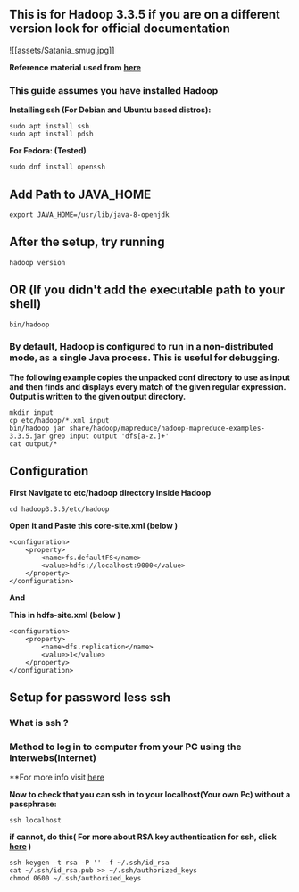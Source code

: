 ## This is for Hadoop 3.3.5 if you are on a different version look for official documentation

![[assets/Satania_smug.jpg]]

**Reference material used from [here](https://hadoop.apache.org/docs/stable/hadoop-project-dist/hadoop-common/SingleCluster.html#Standalone_Operation)**

### This guide assumes you have installed Hadoop

**Installing ssh (For Debian and Ubuntu based distros):**

```
sudo apt install ssh 
sudo apt install pdsh
```

**For Fedora: (Tested)**

```
sudo dnf install openssh
```

## Add Path to JAVA_HOME

```
export JAVA_HOME=/usr/lib/java-8-openjdk
```

## After the setup, try running 

```
hadoop version
```

## OR (If you didn't add the executable path to your shell)

```
bin/hadoop
```

### By default, Hadoop is configured to run in a non-distributed mode, as a single Java process. This is useful for debugging.

**The following example copies the unpacked conf directory to use as input and then finds and displays every match of the given regular expression. Output is written to the given output directory.**

```
mkdir input
cp etc/hadoop/*.xml input
bin/hadoop jar share/hadoop/mapreduce/hadoop-mapreduce-examples-3.3.5.jar grep input output 'dfs[a-z.]+'
cat output/*
```

## Configuration

**First Navigate to etc/hadoop directory inside Hadoop**

```
cd hadoop3.3.5/etc/hadoop
```

**Open it and Paste this core-site.xml (below <!-- Put site-specific property overrides in this file. --> )**


```
<configuration>
    <property>
        <name>fs.defaultFS</name>
        <value>hdfs://localhost:9000</value>
    </property>
</configuration>

```

**And**

**This in hdfs-site.xml (below <!-- Put site-specific property overrides in this file. --> )**

```
<configuration>
    <property>
        <name>dfs.replication</name>
        <value>1</value>
    </property>
</configuration>
```

## Setup for password less ssh

### What is ssh ?
### Method to log in to computer from your PC using the Interwebs(Internet)
**For more info visit [here](https://www.howtogeek.com/311287/how-to-connect-to-an-ssh-server-from-windows-macos-or-linux/)

**Now to check that you can ssh in to your localhost(Your own Pc) without a passphrase:**

```
ssh localhost
```

**if cannot, do this( For more about RSA key authentication for ssh, click [here](https://www.digitalocean.com/community/tutorials/how-to-configure-ssh-key-based-authentication-on-a-linux-server) )**


```
ssh-keygen -t rsa -P '' -f ~/.ssh/id_rsa
cat ~/.ssh/id_rsa.pub >> ~/.ssh/authorized_keys
chmod 0600 ~/.ssh/authorized_keys
```
